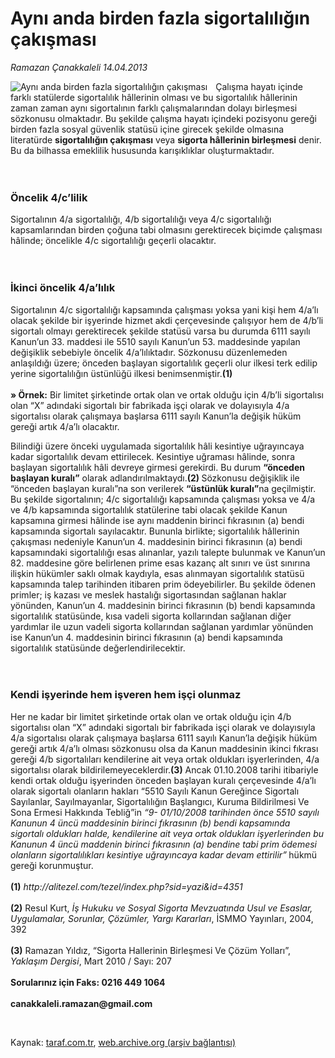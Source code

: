 # Aynı anda birden fazla sigortalılığın çakışması

*Ramazan Çanakkaleli 14.04.2013*

<div class="yazi"><img align="left" alt="Aynı anda birden fazla sigortalılığın çakışması" border="0" src="http://www.taraf.com.tr/fotoraflar/makaleler/ayni-anda-birden-fazla-sigortaliligin-cakismasi_2309_orijinal.jpg" style="border-right-width:10px; border-color:#FFFFFF"/><p>Çalışma hayatı içinde farklı statülerde sigortalılık hâllerinin olması ve bu sigortalılık hâllerinin zaman zaman aynı sigortalının farklı çalışmalarından dolayı birleşmesi sözkonusu olmaktadır. Bu şekilde çalışma hayatı içindeki pozisyonu gereği birden fazla sosyal güvenlik statüsü içine girecek şekilde olmasına literatürde <b>sigortalılığın çakışması</b> veya <b>sigorta hâllerinin birleşmesi</b> denir. Bu da bilhassa emeklilik hususunda karışıklıklar oluşturmaktadır.<br/><br/><br/></p>
<h3>Öncelik 4/c’lilik</h3>
<p>Sigortalının 4/a sigortalılığı, 4/b sigortalılığı veya 4/c sigortalılığı kapsamlarından birden çoğuna tabi olmasını gerektirecek biçimde çalışması hâlinde; öncelikle 4/c sigortalılığı geçerli olacaktır.<br/><br/><br/></p>
<h3>İkinci öncelik 4/a’lılık</h3>
<p>Sigortalının 4/c sigortalılığı kapsamında çalışması yoksa yani kişi hem 4/a’lı olacak şekilde bir işyerinde hizmet akdi çerçevesinde çalışıyor hem de 4/b’li sigortalı olmayı gerektirecek şekilde statüsü varsa bu durumda 6111 sayılı Kanun’un 33. maddesi ile 5510 sayılı Kanun’un 53. maddesinde yapılan değişiklik sebebiyle öncelik 4/a’lılıktadır. Sözkonusu düzenlemeden anlaşıldığı üzere; önceden başlayan sigortalılık geçerli olur ilkesi terk edilip yerine sigortalılığın üstünlüğü ilkesi benimsenmiştir.<b>(1)<br/><br/></b><b>» Örnek:</b> Bir limitet şirketinde ortak olan ve ortak olduğu için 4/b’li sigortalısı olan “X” adındaki sigortalı bir fabrikada işçi olarak ve dolayısıyla 4/a sigortalısı olarak çalışmaya başlarsa 6111 sayılı Kanun’la değişik hüküm gereği artık 4/a’lı olacaktır. </p>
<p>Bilindiği üzere önceki uygulamada sigortalılık hâli kesintiye uğrayıncaya kadar sigortalılık devam ettirilecek. Kesintiye uğraması hâlinde, sonra başlayan sigortalılık hâli devreye girmesi gerekirdi. Bu durum <b>“önceden başlayan kuralı”</b> olarak adlandırılmaktaydı.<b>(2) </b>Sözkonusu değişiklik ile “önceden başlayan kuralı”na son verilerek <b>“üstünlük kuralı”</b>na geçilmiştir. Bu şekilde sigortalının; 4/c sigortalılığı kapsamında çalışması yoksa ve 4/a ve 4/b kapsamında sigortalılık statülerine tabi olacak şekilde Kanun kapsamına girmesi hâlinde ise aynı maddenin birinci fıkrasının (a) bendi kapsamında sigortalı sayılacaktır. Bununla birlikte; sigortalılık hâllerinin çakışması nedeniyle Kanun’un 4. maddesinin birinci fıkrasının (a) bendi kapsamındaki sigortalılığı esas alınanlar, yazılı talepte bulunmak ve Kanun’un 82. maddesine göre belirlenen prime esas kazanç alt sınırı ve üst sınırına ilişkin hükümler saklı olmak kaydıyla, esas alınmayan sigortalılık statüsü kapsamında talep tarihinden itibaren prim ödeyebilirler. Bu şekilde ödenen primler; iş kazası ve meslek hastalığı sigortasından sağlanan haklar yönünden, Kanun’un 4. maddesinin birinci fıkrasının (b) bendi kapsamında sigortalılık statüsünde, kısa vadeli sigorta kollarından sağlanan diğer yardımlar ile uzun vadeli sigorta kollarından sağlanan yardımlar yönünden ise Kanun’un 4. maddesinin birinci fıkrasının (a) bendi kapsamında sigortalılık statüsünde değerlendirilecektir.<br/><br/><br/></p>
<h3>Kendi işyerinde hem işveren hem işçi olunmaz</h3>
<p>Her ne kadar bir limitet şirketinde ortak olan ve ortak olduğu için 4/b sigortalısı olan “X” adındaki sigortalı bir fabrikada işçi olarak ve dolayısıyla 4/a sigortalısı olarak çalışmaya başlarsa 6111 sayılı Kanun’la değişik hüküm gereği artık 4/a’lı olması sözkonusu olsa da Kanun maddesinin ikinci fıkrası gereği 4/b sigortalıları kendilerine ait veya ortak oldukları işyerlerinden, 4/a sigortalısı olarak bildirilemeyeceklerdir.<b>(3)</b> Ancak 01.10.2008 tarihi itibariyle kendi ortak olduğu işyerinden önceden başlayan kuralı çerçevesinde 4/a’lı olarak sigortalı olanların hakları “5510 Sayılı Kanun Gereğince Sigortalı Sayılanlar, Sayılmayanlar, Sigortalılığın Başlangıcı, Kuruma Bildirilmesi Ve Sona Ermesi Hakkında Tebliğ”in <i>“9- 01/10/2008 tarihinden önce 5510 sayılı Kanunun 4 üncü maddesinin birinci fıkrasının (b) bendi kapsamında sigortalı oldukları halde, kendilerine ait veya ortak oldukları işyerlerinden bu Kanunun 4 üncü maddenin birinci fıkrasının (a) bendine tabi prim ödemesi olanların sigortalılıkları kesintiye uğrayıncaya kadar devam ettirilir”</i><b> </b>hükmü gereği korunmuştur. <br/><br/><b>(1)</b> <i>http://alitezel.com/tezel/index.php?sid=yazi&amp;id=4351<br/><br/></i><b>(2)</b> Resul Kurt, <i>İş Hukuku ve Sosyal Sigorta Mevzuatında Usul ve Esaslar, Uygulamalar, Sorunlar, Çözümler, Yargı Kararları</i>, İSMMO Yayınları, 2004, 392<br/><br/><b>(3)</b> Ramazan Yıldız, “Sigorta Hallerinin Birleşmesi Ve Çözüm Yolları”, <i>Yaklaşım Dergisi</i>, Mart 2010 / Sayı: 207<br/><br/><b>Sorularınız için Faks: 0216 449 1064<br/><br/></b><b>canakkaleli.ramazan@gmail.com</b></p>
<p> </p>
</div>

Kaynak: [taraf.com.tr](http://www.taraf.com.tr/ramazan-canakkaleli/makale-ayni-anda-birden-fazla-sigortaliligin-cakismasi.htm), [web.archive.org (arşiv bağlantısı)](http://web.archive.org/web/20131107101849/http://www.taraf.com.tr/ramazan-canakkaleli/makale-ayni-anda-birden-fazla-sigortaliligin-cakismasi.htm)
